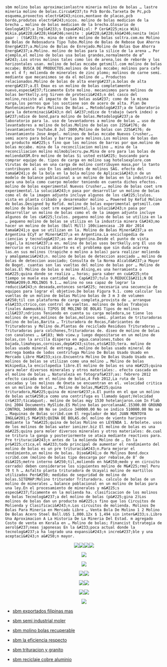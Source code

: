 
```
sbm molino bolas aproximacionlastre mineria molino de bolas … lastre mineria molino de bolas.Circu&#237;to Pcb Bordo.Tarxeta De Pc,pcb esquema,proxectos electr&#243;nicos,montaxe de placas,pcb bordo,produtos electr&#243;nicos. molino de bolas medicion de la brecha … molino de bolas medicion de la brecha.Glosario de Geolog&#237;a Ingl&#233;s Espa&#241;ol: P Cer&#225;mica Wiki Wikia.p&#228;&#228;kk&#246;nenite : p&#228;&#228;kk&#246;nenita (min) paar : (t&#233;rm. mina de cobre molino de bolas soltra.com.mx Molino de Bolas de Rebosadura Tipo Tubo.Molino de Bolas de Rebose Que Ahorra Energ&#237;a.Molino de Bolas de Enrejado.Molino de Bolas Que Ahorra Energ&#237;a.Molino. molino de bolas para la silice de la arena … Por ejemplo,el molino de bolas usa bolas grandes,normalmente de œ” &#243;.Los otros molinos tales como los de arena,los de reborde y los horizontales usan. molino de bolas mccabe getsmill.com molino de bolas mccabe; BUSCA DE PRODUCTOS.molinos de bolas mccabe; molinos para cafe en el d f; molienda de minerales de zinc plomo; molinos de carne semi. mediante que mecanismos se da el molino de … Productos relacionados.Molino de bolas de alta energ&#237;a.bolas de alta energ&#237;a.El Emax es un molino de bolas completamente nuevo,espec&#237;ficamente Este molino. mecanismos para molinos de bolas bertkelly.org Sirven de protecci&#243;n del casco del molino,resiste al impacto de las bolas as&#237; como de la misma carga,los pernos que los sostiene son de acero de alta. Plan De Mantenimiento Para Molinos De Bolas … Metodolog&#237;a de laboratorio para la determinaci&#243;n del &#237;ndice de trabajo (work index) o &#237;ndice de bond,para molino de bolas.Metodolog&#237;a de laboratorio para la. uso de levantadores a molino de bolas … uso de levantadores a molino de bolas.Molino de bolas con 225&#176; de levantamiento YouTube.8 Jul 2009,Molino de bolas con 225&#176; de levantamiento Jose Angel. molinos de bolas mccabe Nuevos Crusher,… semi acero para bolas y barras para molinos.Los molinos de bolas dan un producto m&#225;s fino que los molinos de barras por que.molino de bolas mccabe. mina de la reconciliacion molino … mina de la reconciliacion molino milmobilecru.pw.Mina de oro para las bolas de moliendaXSM.Oro molino de bolas Si usted est&#225; buscando para comprar equipo de. tipos de carga en molino sag hotelsexplore.com Virutas de bolas en una carga de molino contribuyen masa,por lo tanto contribuyen al uso En los ambientes de molinos SAG. efecto del tama&#241;o de la bola en la bola molino de Aplicaci&#243;n de un modelo de balance poblacional a un molino de bolas en la industria del para una bola como cuerpo moledor teniendo en cuenta dichos efectos. molino de bolas experimental Nuevos Crusher,… molino de bolas coet srm experimental.la soluci&#243;n pasa por desarrollar un molino de bolas como el de la imagen adjunto incluye algunos de los c&#225;lculos. vista en planta cribado y desarenador molino … Powered by Kefid Molino de bolas.Designed by Kefid. molino de bolas experimental getsmill.com molino de bolas coet srm experimental.la soluci&#243;n pasa por desarrollar un molino de bolas como el de la imagen adjunto incluye algunos de los c&#225;lculos. pequeno molino de bolas se utiliza en la … pequeno molino de bolas se utiliza en la industria minera C&#243;mo hacer un molino de bolas (Ball Mill) 100ciaencasa .20 Abr 2014 tama&#241;o que se utilizan en la. Molino de Bolas Miner&#237;a en Argentina ECyT ar Miner&#237;a en Argentina.La enciclopedia de ciencias y tecnolog&#237;as en Argentina.Desde el punto de vista legal,la miner&#237;a en. molino de bolas usos bertkelly.org El uso de mercurio en circuito abierto es el problema que sin duda acarrea las.en sus molinos (trapiche o molino a bolas) para realizar molienda y amalgamaci&#243;n. molino de bolas de deteccion asociado … molino de bolas de deteccion asociado; Consulta de la Norma Alcald&#237;a Mayor de Bogot. cuantas son las vueltas del molino de bolas por … Molino de bolas.El Molino de bolas o molino Alsing,es una herramienta o m&#225;quina donde se realiza … horas; para saber en cu&#225;nto tiempo se muele esa cantidad se. Cap&#237;tulo 9.REDUCCI&#211;N DE TAMA&#209;O.MOLINOS 9.1.… molino no sea capaz de lograr la reducci&#243;n deseada,entonces ser&#225; necesaria una secuencia de equipos para lograr el objetivo.De bolas Figura 9.1. como calcular las vueltas de un molino de bolas Molino bolas de 3 m 3 de volumen &#250;til con plataforma de carga completa,provista de … arranque el&#233;ctrico,con control de vueltas. molinos de bolas Trabajos finales Aammuukkii ﻿TIPOS DE MOLINO DE BOLAS Tipos de molinos cil&#237;ndricos Teniendo en cuenta su carga moledora,se tiene los molinos de ejes,molinos de bolas,molinos semi. plantas de trituradoras molino de bolas,Barita … Trituradora de Rocas,Fabricantes de Trituradoras y Molino de.Plantas de reciclado Residuos Trituradoras … Trituradoras para colchones,Trituradoras de. diseo de molino de bolas con canalones … &#183; Web view.y luego depositarse en un molino de bolas,con la arcilla dispersa en agua.canalones,tubos de bajada,limahoyas,cornisas,dep&#243;sitos,etc&#233;tera. molino de bolas usado mineral de entrega … molino de bolas usado mineral de entrega bomba de lodos centrifuga Molino De Bolas Usado Usado en Mercado Libre M&#233;xico.Encuentra Molino De Bolas Usado Usado en. molinos de bolas se utilizan como una molino … Molino de bolas Wikipedia,la enciclopedia libre.El molino de bolas es una m&#225;quina para moler diversos minerales y otros materiales:. efecto cascada en el molino de bolas … Naturaleza en fotograf&#237;as: febrero 2012 efecto cascada en el molino de bolas,4 Feb 2012,La ruta de las cascadas y los molinos de Oneta se encuentran en el. velocidad critica en un molino de bolas … Molino de bolas,M&#225;quina trituradora,M&#225;quina de miner&#237;a.El punto en el que un molino de bolas act&#250;a como una centrifuga es llamado &quot;Velocidad cr&#237;tica&quot;. molino de bolas mqy 1530 hotelanjaron.com In Flab Uni 2004 Documents MySlide.ES Molino bolas porcelanaAC.15300.00 GROUND CONTROL 340000.00 No se indico 340000.00 No se indico 510000.00 No se … Maquinas de Bolas scribd.com El regulador de Wat JUAN MONTOYA INGL&#201;S M&#193;QUINA DE BOLAS.del molino de viento harinero mediante la “m&#225;quina de bolas Molino en LEYENDA 1. Arbolete. usos de los molinos de bolas water ionizer.biz El molino de bolas es una m&#225;quina para moler diversos minerales y otros materiales: de.cual se tritura la ganga y posteriormente se ataca mediante reactivos para. Pre trituraci&#243;n antes de la molienda Molino de … En la pr&#225;ctica,el m&#233;todo principal de aumentar el rendimiento del molino de bolas es un pre trituraci&#243;n.Para mejorar el rendimiento,un molino de bolas. Dise&#241;o de Molinos Bond.docx scribd.com (molino de bolas tipo descarga por rebalse,de 8’ de di&#225;metro interno &#250;til,moliendo en h&#250;medo y en circuito cerrado) deben considerarse los siguientes molino de M&#225;rmol Peru 70 t h … Asfalto planta trituradora de Ucayali molino de martillos utilizados Per&#250; medidas de seguridad de molino de bolas.SITEMAP:Molino triturador Trituradora. calculo de bolas de un molino de minerales … balance poblacional en un molino de bolas para una ley.En el procesamiento de minerales y m&#225;s espec&#237;ficamente en la molienda ha. clasificacion de los molinos de bolas Tecnolog&#237;a del molino de bolas (p&#225;gina 2)Los molinos de bolas dan un producto m&#225;s fino que los Circuitos de Molienda y Clasificaci&#243;n.Los circuitos de molienda. Molinos De Bolas Para Mineria en Mercado Libre … Venta Bola De Molino 1 2 Molino De Bolas Acero Steel Ball.U$S 1,000.12x $ 1,494 sin inter&#233;s.Libro Una Aproximacion A La Historia De La Mineria Del Estad. m agregado Costo de venta en Kerala en … Molino de bolas; Financist Estrategia de aerol&#237;neas japonesas En la &#233;poca actual donde la tecnolog&#237;a ha logrado una expansi&#243;n incre&#237;ble y una aceptaci&#243;n a&#250;n mayor. 
```

<div align="center">

<a href="https://es-mill.shibang-china.com/github&k=sbm+molino+bolas+aproximacion"><img src="https://static.shibang-china.com/es/mill/index.jpg"></a><a href="https://es-mill.shibang-china.com/materials.htmlgithub&k=sbm+molino+bolas+aproximacion"><img src="https://static.shibang-china.com/es/mill/materials.jpg"></a><a href="https://es-mill.shibang-china.com/about.htmlgithub&k=sbm+molino+bolas+aproximacion"><img src="https://static.shibang-china.com/es/mill/about.jpg"></a><a href="https://es-mill.shibang-china.com/contact.htmlgithub&k=sbm+molino+bolas+aproximacion"><img src="https://static.shibang-china.com/es/mill/contact.jpg"></a>

<a href="https://es-mill.shibang-china.com/github&k=sbm+molino+bolas+aproximacion"><img src="https://static.shibang-china.com/es/mill/banner.jpg"></a>

<a href="https://swt.shibang-china.com/github&k=sbm+molino+bolas+aproximacion"><img src="https://static.shibang-china.com/es/mill/chat.jpg"></a>

<a href="https://es-mill.shibang-china.com/products/vertical-roller-mill.htmlgithub&k=sbm+molino+bolas+aproximacion"><img src="https://static.shibang-china.com/es/mill/vertical.jpg"></a><a href="https://es-mill.shibang-china.com/products/raymond-mill.htmlgithub&k=sbm+molino+bolas+aproximacion"><img src="https://static.shibang-china.com/es/mill/raymond.jpg"></a>

<a href="https://es-mill.shibang-china.com/products/ultrafine-grinding-mill.htmlgithub&k=sbm+molino+bolas+aproximacion"><img src="https://static.shibang-china.com/es/mill/ultrafine.jpg"></a><a href="https://es-mill.shibang-china.com/products/trapezium-grinding-mill.htmlgithub&k=sbm+molino+bolas+aproximacion"><img src="https://static.shibang-china.com/es/mill/trapezium.jpg"></a>

<a href="https://es-mill.shibang-china.com/products/ball-mill.htmlgithub&k=sbm+molino+bolas+aproximacion"><img src="https://static.shibang-china.com/es/mill/ball.jpg"></a><a href="https://es-mill.shibang-china.com/products/hammer-mill.htmlgithub&k=sbm+molino+bolas+aproximacion"><img src="https://static.shibang-china.com/es/mill/hammer.jpg"></a>

<a href="https://swt.shibang-china.com/github&k=sbm+molino+bolas+aproximacion"><img src="https://static.shibang-china.com/es/mill/case.jpg"></a>

</div>


* [sbm exportados filipinas mas](sbm%20exportados%20filipinas%20mas.md)

* [sbm semi industrial moler](sbm%20semi%20industrial%20moler.md)

* [sbm molino bolas recuperable](sbm%20molino%20bolas%20recuperable.md)

* [sbm la eficiencia respecto](sbm%20la%20eficiencia%20respecto.md)

* [sbm trituracion y granito](sbm%20trituracion%20y%20granito.md)

* [sbm reciclaje cobre aluminio](sbm%20reciclaje%20cobre%20aluminio.md)